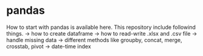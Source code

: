 # pandas
How to start with pandas is available here.
This repository include followind things.
-> how to create dataframe
-> how to read-write .xlsx and .csv file
-> handle missing data
-> different methods like groupby, concat, merge, crosstab, pivot
-> date-time index
